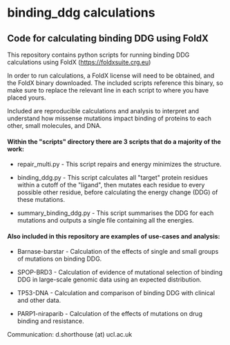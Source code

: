# binding_ddg calculations
## Code for calculating binding DDG using FoldX

This repository contains python scripts for running binding DDG calculations using FoldX (https://foldxsuite.crg.eu)

In order to run calculations, a FoldX license will need to be obtained, and the FoldX binary downloaded. The included scripts reference this binary, so make sure to replace the relevant line in each script to where you have placed yours.

Included are reproducible calculations and analysis to interpret and understand how missense mutations impact binding of proteins to each other, small molecules, and DNA.

#### Within the "scripts" directory there are 3 scripts that do a majority of the work:

* repair_multi.py - This script repairs and energy minimizes the structure.

* binding_ddg.py - This script calculates all "target" protein residues within a cutoff of the "ligand", then mutates each residue to every possible other residue, before calculating the energy change (DDG) of these mutations.

* summary_binding_ddg.py - This script summarises the DDG for each mutations and outputs a single file containing all the energies.

#### Also included in this repository are examples of use-cases and analysis:

* Barnase-barstar - Calculation of the effects of single and small groups of mutations on binding DDG.

* SPOP-BRD3 - Calculation of evidence of mutational selection of binding DDG in large-scale genomic data using an expected distribution.

* TP53-DNA - Calculation and comparison of binding DDG with clinical and other data.

* PARP1-niraparib - Calculation of the effects of mutations on drug binding and resistance.

Communication: d.shorthouse (at) ucl.ac.uk
